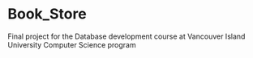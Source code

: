 # Book_Store
Final project for the Database development course at Vancouver Island University Computer Science program
